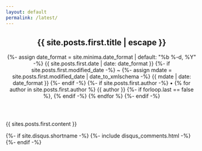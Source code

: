 ```yaml
---
layout: default
permalink: /latest/
---
```

<article class="post h-entry" itemscope itemtype="http://schema.org/BlogPosting">

  <header class="post-header">
    <h1 class="post-title p-name" itemprop="name headline">{{ site.posts.first.title | escape }}</h1>
    <p class="post-meta">
      {%- assign date_format = site.minima.date_format | default: "%b %-d, %Y" -%}
      <time class="dt-published" datetime="{{ site.posts.first.date | date_to_xmlschema }}" itemprop="datePublished">
        {{ site.posts.first.date | date: date_format }}
      </time>
      {%- if site.posts.first.modified_date -%}
        ~ 
        {%- assign mdate = site.posts.first.modified_date | date_to_xmlschema -%}
        <time class="dt-modified" datetime="{{ mdate }}" itemprop="dateModified">
          {{ mdate | date: date_format }}
        </time>
      {%- endif -%}
      {%- if site.posts.first.author -%}
        • {% for author in site.posts.first.author %}
          <span itemprop="author" itemscope itemtype="http://schema.org/Person">
            <span class="p-author h-card" itemprop="name">{{ author }}</span></span>
            {%- if forloop.last == false %}, {% endif -%}
        {% endfor %}
      {%- endif -%}</p>
  </header>

  {{ sites.posts.first.content }}
  
  {%- if site.disqus.shortname -%}
    {%- include disqus_comments.html -%}
  {%- endif -%}

  <a class="u-url" href="{{ site.posts.first.url | relative_url }}" hidden></a>
</article>